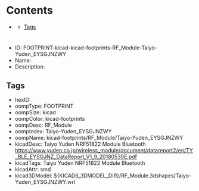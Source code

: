 



Contents
========

* [](#)
	* [Tags](#tags)

# 

- ID: FOOTPRINT-kicad-kicad-footprints-RF_Module-Taiyo-Yuden_EYSGJNZWY
- Name: 
- Description: 

## Tags

- hexID: 
- oompType: FOOTPRINT
- oompSize: kicad
- oompColor: kicad-footprints
- oompDesc: RF_Module
- oompIndex: Taiyo-Yuden_EYSGJNZWY
- oompName: kicad-footprints/RF_Module/Taiyo-Yuden_EYSGJNZWY
- kicadDesc: Taiyo Yuden NRF51822 Module Bluetooth https://www.yuden.co.jp/wireless_module/document/datareport2/en/TY_BLE_EYSGJNZ_DataReport_V1_9_20180530E.pdf
- kicadTags: Taiyo Yuden NRF51822 Module Bluetooth
- kicadAttr: smd
- kicad3DModel: ${KICAD6_3DMODEL_DIR}/RF_Module.3dshapes/Taiyo-Yuden_EYSGJNZWY.wrl
